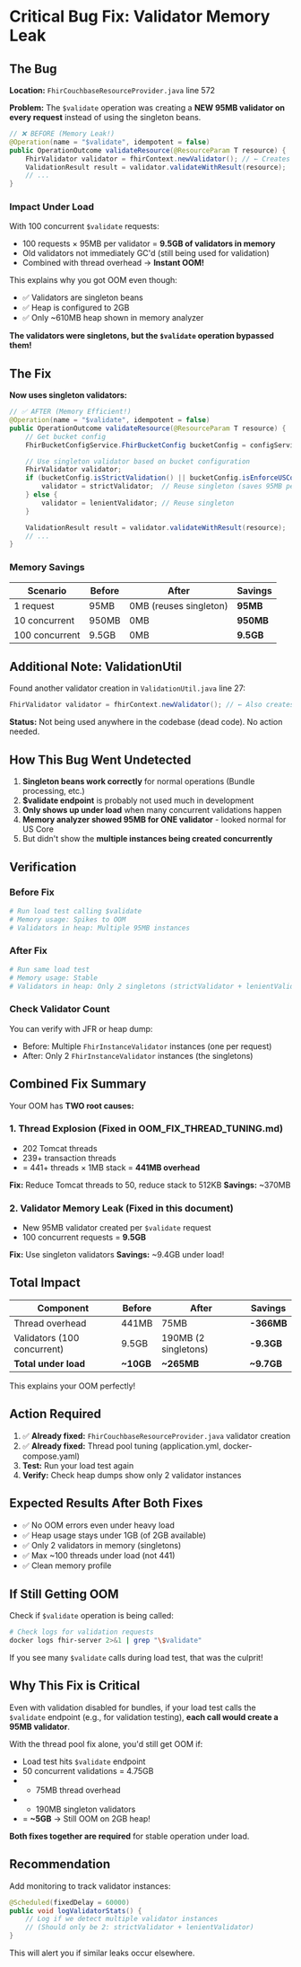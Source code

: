 # Critical Bug Fix: Validator Memory Leak

## The Bug

**Location:** `FhirCouchbaseResourceProvider.java` line 572

**Problem:** The `$validate` operation was creating a **NEW 95MB validator on every request** instead of using the singleton beans.

```java
// ❌ BEFORE (Memory Leak!)
@Operation(name = "$validate", idempotent = false)
public OperationOutcome validateResource(@ResourceParam T resource) {
    FhirValidator validator = fhirContext.newValidator(); // ← Creates 95MB validator!
    ValidationResult result = validator.validateWithResult(resource);
    // ...
}
```

### Impact Under Load

With 100 concurrent `$validate` requests:

- 100 requests × 95MB per validator = **9.5GB of validators in memory**
- Old validators not immediately GC'd (still being used for validation)
- Combined with thread overhead → **Instant OOM!**

This explains why you got OOM even though:

- ✅ Validators are singleton beans
- ✅ Heap is configured to 2GB
- ✅ Only ~610MB heap shown in memory analyzer

**The validators were singletons, but the `$validate` operation bypassed them!**

## The Fix

**Now uses singleton validators:**

```java
// ✅ AFTER (Memory Efficient!)
@Operation(name = "$validate", idempotent = false)
public OperationOutcome validateResource(@ResourceParam T resource) {
    // Get bucket config
    FhirBucketConfigService.FhirBucketConfig bucketConfig = configService.getFhirBucketConfig(bucketName);

    // Use singleton validator based on bucket configuration
    FhirValidator validator;
    if (bucketConfig.isStrictValidation() || bucketConfig.isEnforceUSCore()) {
        validator = strictValidator;  // Reuse singleton (saves 95MB per request!)
    } else {
        validator = lenientValidator; // Reuse singleton
    }

    ValidationResult result = validator.validateWithResult(resource);
    // ...
}
```

### Memory Savings

| Scenario       | Before | After                  | Savings   |
| -------------- | ------ | ---------------------- | --------- |
| 1 request      | 95MB   | 0MB (reuses singleton) | **95MB**  |
| 10 concurrent  | 950MB  | 0MB                    | **950MB** |
| 100 concurrent | 9.5GB  | 0MB                    | **9.5GB** |

## Additional Note: ValidationUtil

Found another validator creation in `ValidationUtil.java` line 27:

```java
FhirValidator validator = fhirContext.newValidator(); // ← Also creates new validator
```

**Status:** Not being used anywhere in the codebase (dead code). No action needed.

## How This Bug Went Undetected

1. **Singleton beans work correctly** for normal operations (Bundle processing, etc.)
2. **$validate endpoint** is probably not used much in development
3. **Only shows up under load** when many concurrent validations happen
4. **Memory analyzer showed 95MB for ONE validator** - looked normal for US Core
5. But didn't show the **multiple instances being created concurrently**

## Verification

### Before Fix

```bash
# Run load test calling $validate
# Memory usage: Spikes to OOM
# Validators in heap: Multiple 95MB instances
```

### After Fix

```bash
# Run same load test
# Memory usage: Stable
# Validators in heap: Only 2 singletons (strictValidator + lenientValidator)
```

### Check Validator Count

You can verify with JFR or heap dump:

- Before: Multiple `FhirInstanceValidator` instances (one per request)
- After: Only 2 `FhirInstanceValidator` instances (the singletons)

## Combined Fix Summary

Your OOM has **TWO root causes:**

### 1. Thread Explosion (Fixed in OOM_FIX_THREAD_TUNING.md)

- 202 Tomcat threads
- 239+ transaction threads
- = 441+ threads × 1MB stack = **441MB overhead**

**Fix:** Reduce Tomcat threads to 50, reduce stack to 512KB
**Savings:** ~370MB

### 2. Validator Memory Leak (Fixed in this document)

- New 95MB validator created per `$validate` request
- 100 concurrent requests = **9.5GB**

**Fix:** Use singleton validators
**Savings:** ~9.4GB under load!

## Total Impact

| Component                   | Before    | After                | Savings    |
| --------------------------- | --------- | -------------------- | ---------- |
| Thread overhead             | 441MB     | 75MB                 | **-366MB** |
| Validators (100 concurrent) | 9.5GB     | 190MB (2 singletons) | **-9.3GB** |
| **Total under load**        | **~10GB** | **~265MB**           | **~9.7GB** |

This explains your OOM perfectly!

## Action Required

1. ✅ **Already fixed:** `FhirCouchbaseResourceProvider.java` validator creation
2. ✅ **Already fixed:** Thread pool tuning (application.yml, docker-compose.yaml)
3. **Test:** Run your load test again
4. **Verify:** Check heap dumps show only 2 validator instances

## Expected Results After Both Fixes

- ✅ No OOM errors even under heavy load
- ✅ Heap usage stays under 1GB (of 2GB available)
- ✅ Only 2 validators in memory (singletons)
- ✅ Max ~100 threads under load (not 441)
- ✅ Clean memory profile

## If Still Getting OOM

Check if `$validate` operation is being called:

```bash
# Check logs for validation requests
docker logs fhir-server 2>&1 | grep "\$validate"
```

If you see many `$validate` calls during load test, that was the culprit!

## Why This Fix is Critical

Even with validation disabled for bundles, if your load test calls the `$validate` endpoint (e.g., for validation testing), **each call would create a 95MB validator**.

With the thread pool fix alone, you'd still get OOM if:

- Load test hits `$validate` endpoint
- 50 concurrent validations = 4.75GB
- - 75MB thread overhead
- - 190MB singleton validators
- = **~5GB** → Still OOM on 2GB heap!

**Both fixes together are required** for stable operation under load.

## Recommendation

Add monitoring to track validator instances:

```java
@Scheduled(fixedDelay = 60000)
public void logValidatorStats() {
    // Log if we detect multiple validator instances
    // (Should only be 2: strictValidator + lenientValidator)
}
```

This will alert you if similar leaks occur elsewhere.
